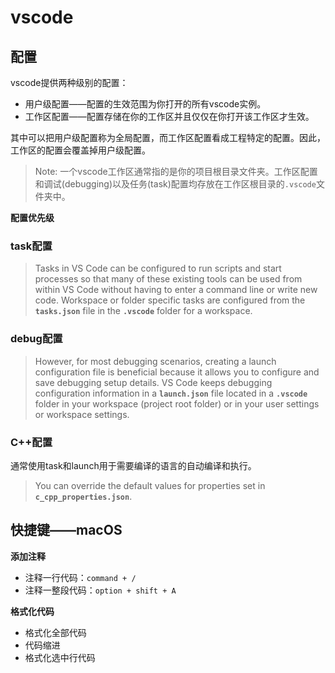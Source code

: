 # vscode


## 配置

vscode提供两种级别的配置：
- 用户级配置——配置的生效范围为你打开的所有vscode实例。
- 工作区配置——配置存储在你的工作区并且仅仅在你打开该工作区才生效。

其中可以把用户级配置称为全局配置，而工作区配置看成工程特定的配置。因此，工作区的配置会覆盖掉用户级配置。

> Note: 一个vscode工作区通常指的是你的项目根目录文件夹。工作区配置和调试(debugging)以及任务(task)配置均存放在工作区根目录的`.vscode`文件夹中。


**配置优先级**




### task配置

> Tasks in VS Code can be configured to run scripts and start processes so that many of these existing tools can be used from within VS Code without having to enter a command line or write new code. Workspace or folder specific tasks are configured from the **`tasks.json`** file in the **`.vscode`** folder for a workspace.


### debug配置

> However, for most debugging scenarios, creating a launch configuration file is beneficial because it allows you to configure and save debugging setup details. VS Code keeps debugging configuration information in a **`launch.json`** file located in a **`.vscode`** folder in your workspace (project root folder) or in your user settings or workspace settings.


### C++配置

通常使用task和launch用于需要编译的语言的自动编译和执行。

> You can override the default values for properties set in **`c_cpp_properties.json`**.








## 快捷键——macOS


**添加注释**
- 注释一行代码：`command + /`
- 注释一整段代码：`option + shift + A`


**格式化代码**
- 格式化全部代码
- 代码缩进
- 格式化选中行代码




